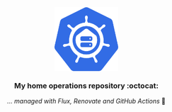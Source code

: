<div align="center">

<img src="logo.svg" align="center" width="144px" height="144px"/>

### My home operations repository :octocat:

_... managed with Flux, Renovate and GitHub Actions_ 🤖

</div>